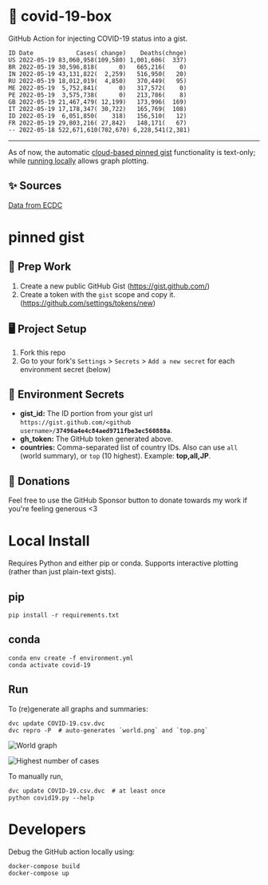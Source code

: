 # 🏥 covid-19-box

GitHub Action for injecting COVID-19 status into a gist.

```
ID Date            Cases( change)    Deaths(chnge)
US 2022-05-19 83,060,958(109,580) 1,001,606(  337)
BR 2022-05-19 30,596,818(      0)   665,216(    0)
IN 2022-05-19 43,131,822(  2,259)   516,950(   20)
RU 2022-05-19 18,012,019(  4,850)   370,449(   95)
ME 2022-05-19  5,752,841(      0)   317,572(    0)
PE 2022-05-19  3,575,738(      0)   213,786(    8)
GB 2022-05-19 21,467,479( 12,199)   173,996(  169)
IT 2022-05-19 17,178,347( 30,722)   165,769(  108)
ID 2022-05-19  6,051,850(    318)   156,510(   12)
FR 2022-05-19 29,803,216( 27,842)   148,171(   67)
-- 2022-05-18 522,671,610(702,670) 6,228,541(2,381)
```

---

As of now, the automatic [cloud-based pinned gist](#pinned-gist) functionality is text-only;
while [running locally](#local-install) allows graph plotting.

## ✨ Sources

[Data from ECDC](https://www.ecdc.europa.eu/en/publications-data/download-todays-data-geographic-distribution-covid-19-cases-worldwide)

# pinned gist

## 🎒 Prep Work
1. Create a new public GitHub Gist (https://gist.github.com/)
1. Create a token with the `gist` scope and copy it. (https://github.com/settings/tokens/new)

## 🖥 Project Setup
1. Fork this repo
1. Go to your fork's `Settings` > `Secrets` > `Add a new secret` for each environment secret (below)

## 🤫 Environment Secrets
- **gist_id:** The ID portion from your gist url `https://gist.github.com/<github username>/`**`37496a4e4c84aed9711fbe3ec560888a`**.
- **gh_token:** The GitHub token generated above.
- **countries:** Comma-separated list of country IDs. Also can use `all` (world summary), or `top` (10 highest). Example: **top,all,JP**.

## 💸 Donations

Feel free to use the GitHub Sponsor button to donate towards my work if you're feeling generous <3

# Local Install

Requires Python and either pip or conda. Supports interactive plotting (rather than just plain-text gists).

## pip

```
pip install -r requirements.txt
```

## conda

```
conda env create -f environment.yml
conda activate covid-19
```

## Run

To (re)generate all graphs and summaries:

```
dvc update COVID-19.csv.dvc
dvc repro -P  # auto-generates `world.png` and `top.png`
```

![World graph](world.png)

![Highest number of cases](top.png)

To manually run,

```
dvc update COVID-19.csv.dvc  # at least once
python covid19.py --help
```

# Developers

Debug the GitHub action locally using:

```
docker-compose build
docker-compose up
```
